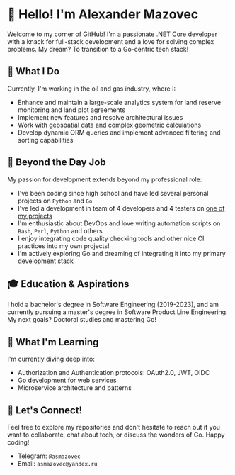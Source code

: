 # 👋 Hello! I'm Alexander Mazovec

Welcome to my corner of GitHub! I'm a passionate .NET Core developer with a knack for full-stack development and a love for solving complex problems. My dream? To transition to a Go-centric tech stack!

## 💼 What I Do

Currently, I'm working in the oil and gas industry, where I:

- Enhance and maintain a large-scale analytics system for land reserve monitoring and land plot agreements
- Implement new features and resolve architectural issues
- Work with geospatial data and complex geometric calculations
- Develop dynamic ORM queries and implement advanced filtering and sorting capabilities

## 🚀 Beyond the Day Job

My passion for development extends beyond my professional role:

- I've been coding since high school and have led several personal projects on `Python` and `Go`
- I've led a development in team of 4 developers and 4 testers on [one of my projects](https://github.com/vpo-tusur)
- I'm enthusiastic about DevOps and love writing automation scripts on `Bash`, `Perl`, `Python` and others
- I enjoy integrating code quality checking tools and other nice CI practices into my own projects!
- I'm actively exploring Go and dreaming of integrating it into my primary development stack

## 🎓 Education & Aspirations

I hold a bachelor's degree in Software Engineering (2019-2023), and am currently pursuing a master's degree in Software Product Line Engineering. My next goals? Doctoral studies and mastering Go!

## 🌱 What I'm Learning

I'm currently diving deep into:

- Authorization and Authentication protocols: OAuth2.0, JWT, OIDC
- Go development for web services
- Microservice architecture and patterns

## 🌟 Let's Connect!

Feel free to explore my repositories and don't hesitate to reach out if you want to collaborate, chat about tech, or discuss the wonders of Go. Happy coding!

- Telegram: `@asmazovec`
- Email: `asmazovec@yandex.ru`
